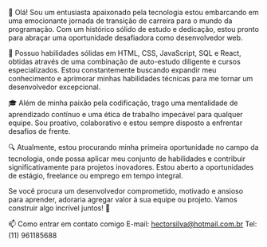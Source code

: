 👋 Olá! Sou um entusiasta apaixonado pela tecnologia estou embarcando em uma emocionante jornada de transição de carreira para o mundo da programação. Com um histórico sólido de estudo e dedicação, estou pronto para abraçar uma oportunidade desafiadora como desenvolvedor web.

💼 Possuo habilidades sólidas em HTML, CSS, JavaScript, SQL e React, obtidas através de uma combinação de auto-estudo diligente e cursos especializados. Estou constantemente buscando expandir meu conhecimento e aprimorar minhas habilidades técnicas para me tornar um desenvolvedor excepcional.

🎓 Além de minha paixão pela codificação, trago uma mentalidade de aprendizado contínuo e uma ética de trabalho impecável para qualquer equipe. Sou proativo, colaborativo e estou sempre disposto a enfrentar desafios de frente.

🔍 Atualmente, estou procurando minha primeira oportunidade no campo da tecnologia, onde possa aplicar meu conjunto de habilidades e contribuir significativamente para projetos inovadores. Estou aberto a oportunidades de estágio, freelance ou emprego em tempo integral.

Se você procura um desenvolvedor comprometido, motivado e ansioso para aprender, adoraria agregar valor à sua equipe ou projeto. Vamos construir algo incrível juntos! 🚀

📫 Como entrar em contato comigo E-mail: hectorsilva@hotmail.com.br Tel: (11) 961185688


